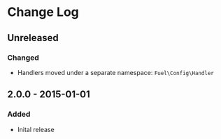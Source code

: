 # Change Log


## Unreleased

### Changed

- Handlers moved under a separate namespace: `Fuel\Config\Handler`


## 2.0.0 - 2015-01-01

### Added

- Inital release
